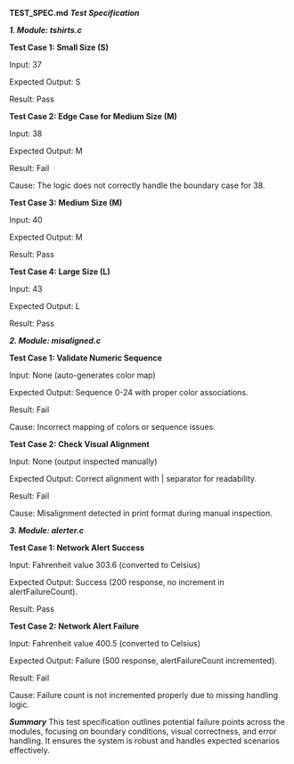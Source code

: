 **TEST_SPEC.md**
___Test Specification___


_**1. Module: tshirts.c**_

**Test Case 1: 
Small Size (S)**

Input: 37

Expected Output: S

Result: Pass

**Test Case 2: 
Edge Case for Medium Size (M)**

Input: 38

Expected Output: M

Result: Fail

Cause: The logic does not correctly handle the boundary case for 38.

**Test Case 3: 
Medium Size (M)**

Input: 40

Expected Output: M

Result: Pass

**Test Case 4: 
Large Size (L)**

Input: 43

Expected Output: L

Result: Pass


_**2. Module: misaligned.c**_

**Test Case 1: 
Validate Numeric Sequence**

Input: None (auto-generates color map)

Expected Output: Sequence 0-24 with proper color associations.

Result: Fail

Cause: Incorrect mapping of colors or sequence issues.

**Test Case 2: 
Check Visual Alignment**

Input: None (output inspected manually)

Expected Output: Correct alignment with | separator for readability.

Result: Fail

Cause: Misalignment detected in print format during manual inspection.


_**3. Module: alerter.c**_

**Test Case 1: 
Network Alert Success**

Input: Fahrenheit value 303.6 (converted to Celsius)

Expected Output: Success (200 response, no increment in alertFailureCount).

Result: Pass

**Test Case 2: 
Network Alert Failure**

Input: Fahrenheit value 400.5 (converted to Celsius)

Expected Output: Failure (500 response, alertFailureCount incremented).

Result: Fail

Cause: Failure count is not incremented properly due to missing handling logic.


_**Summary**_
This test specification outlines potential failure points across the modules, focusing on boundary conditions, visual correctness, and error handling. It ensures the system is robust and handles expected scenarios effectively.
